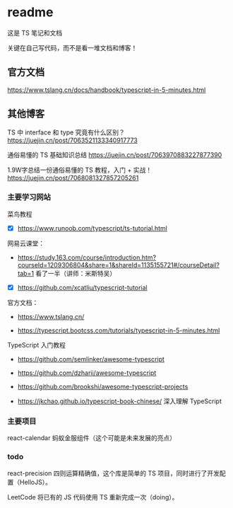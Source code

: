 # readme

这是 TS 笔记和文档

关键在自己写代码，而不是看一堆文档和博客！

## 官方文档

https://www.tslang.cn/docs/handbook/typescript-in-5-minutes.html

## 其他博客

TS 中 interface 和 type 究竟有什么区别？ https://juejin.cn/post/7063521133340917773

通俗易懂的 TS 基础知识总结 https://juejin.cn/post/7063970883227877390

1.9W字总结一份通俗易懂的 TS 教程，入门 + 实战！https://juejin.cn/post/7068081327857205261





### 主要学习网站

菜鸟教程

- [x] https://www.runoob.com/typescript/ts-tutorial.html

网易云课堂：

- https://study.163.com/course/introduction.htm?courseId=1209306804&share=1&shareId=1135155721#/courseDetail?tab=1 看了一半（讲师：米斯特吴）

- [x] https://github.com/xcatliu/typescript-tutorial

官方文档：

- https://www.tslang.cn/

- https://typescript.bootcss.com/tutorials/typescript-in-5-minutes.html

TypeScript 入门教程

- https://github.com/semlinker/awesome-typescript

- https://github.com/dzharii/awesome-typescript

- https://github.com/brookshi/awesome-typescript-projects

- https://jkchao.github.io/typescript-book-chinese/ 深入理解 TypeScript

### 主要项目

react-calendar 蚂蚁金服组件（这个可能是未来发展的亮点）

### todo

react-precision 四则运算精确值，这个库是简单的 TS 项目，同时进行了开发配置（HelloJS）。

LeetCode 将已有的 JS 代码使用 TS 重新完成一次（doing）。
